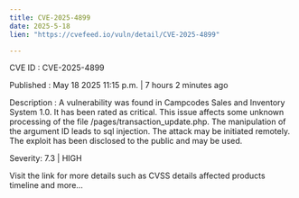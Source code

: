 ```yaml
---
title: CVE-2025-4899
date: 2025-5-18
lien: "https://cvefeed.io/vuln/detail/CVE-2025-4899"

---
```


CVE ID : CVE-2025-4899

Published :  May 18
2025
11:15 p.m. | 7 hours
2 minutes ago

Description : A vulnerability was found in Campcodes Sales and Inventory System 1.0. It has been rated as critical. This issue affects some unknown processing of the file /pages/transaction_update.php. The manipulation of the argument ID leads to sql injection. The attack may be initiated remotely. The exploit has been disclosed to the public and may be used.

Severity: 7.3 | HIGH

Visit the link for more details
such as CVSS details
affected products
timeline
and more...

